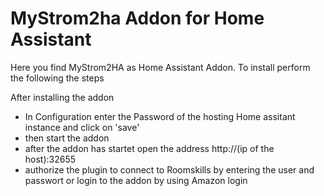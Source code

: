 # MyStrom2ha Addon for Home Assistant

Here you find MyStrom2HA as Home Assistant Addon. To install perform the following the steps

After installing the addon

- In Configuration enter the Password of the hosting Home assitant instance and click on 'save'
- then start the addon
- after the addon has startet open the address http://(ip of the host):32655
- authorize the plugin to connect to Roomskills by entering the user and passwort or login to the addon by using Amazon login
